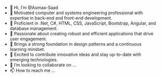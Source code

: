 - 👋 Hi, I’m @Asmaa-Saad
- 👀 Motivated computer and systems engineering professional with expertise in back-end and front-end development. 
- 🌱 Proficient in .Net, C#, HTML, CSS, JavaScript, Bootstrap, Angular, and database management.
- 🌱 Passionate about creating robust and efficient applications that drive user engagement.
- 🌱 Brings a strong foundation in design patterns and a continuous learning mindset.
- 🌱 Excited to contribute innovative ideas and stay up-to-date with emerging technologies.
- 💞️ I’m looking to collaborate on ...
- 📫 How to reach me ...



<!---
Asmaa-Saad/Asmaa-Saad is a ✨ special ✨ repository because its `README.md` (this file) appears on your GitHub profile.
You can click the Preview link to take a look at your changes.
--->

